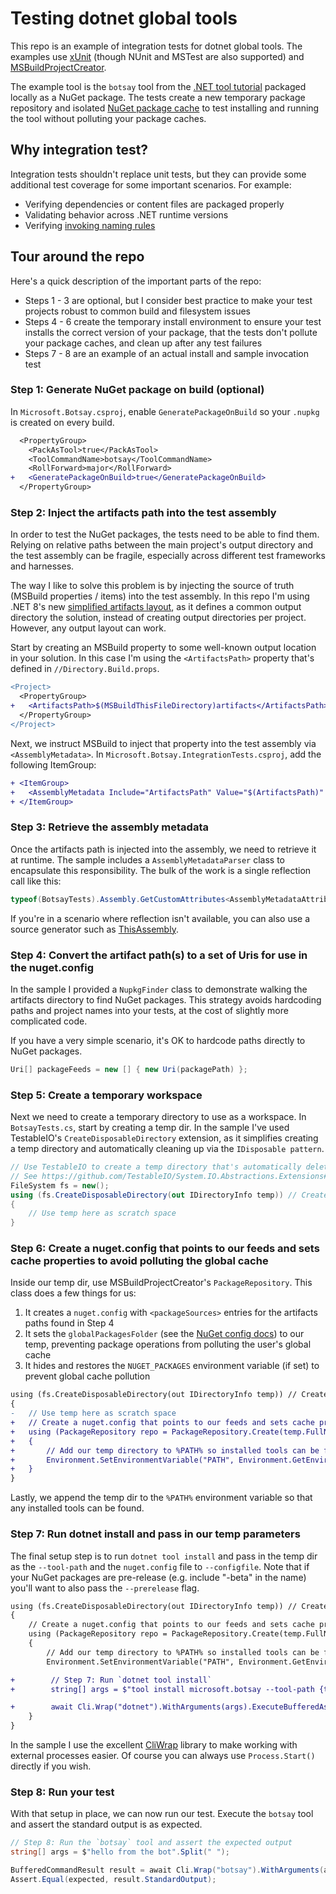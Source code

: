 # Testing dotnet global tools

This repo is an example of integration tests for dotnet global tools. The examples use [xUnit] (though NUnit and
MSTest are also supported) and [MSBuildProjectCreator].

The example tool is the `botsay` tool from the [.NET tool tutorial][dotnet-tool-tutorial] packaged locally as a NuGet
package. The tests create a new temporary package repository and isolated [NuGet package cache][nuget-package-cache]
to test installing and running the tool without polluting your package caches.

## Why integration test?

Integration tests shouldn't replace unit tests, but they can provide some additional test coverage for some important
scenarios. For example:

* Verifying dependencies or content files are packaged properly
* Validating behavior across .NET runtime versions
* Verifying [invoking naming rules][dotnet-tool-invoke-names]

## Tour around the repo

Here's a quick description of the important parts of the repo:

* Steps 1 - 3 are optional, but I consider best practice to make your test projects robust to common build and
filesystem issues
* Steps 4 - 6 create the temporary install
environment to ensure your test installs the correct version of your package, that the tests don't pollute your package
caches, and clean up after any test failures
* Steps 7 - 8 are an example of an actual install and sample invocation test

### Step 1: Generate NuGet package on build (optional)

In `Microsoft.Botsay.csproj`, enable `GeneratePackageOnBuild` so your `.nupkg` is created on every build.

```diff
  <PropertyGroup>
    <PackAsTool>true</PackAsTool>
    <ToolCommandName>botsay</ToolCommandName>
    <RollForward>major</RollForward>
+   <GeneratePackageOnBuild>true</GeneratePackageOnBuild>
  </PropertyGroup>
```

### Step 2: Inject the artifacts path into the test assembly

In order to test the NuGet packages, the tests need to be able to find them. Relying on relative paths between the main
project's output directory and the test assembly can be fragile, especially across different test frameworks and
harnesses.

The way I like to solve this problem is by injecting the source of truth (MSBuild properties / items) into the test
assembly. In this repo I'm using .NET 8's new [simplified artifacts layout][dotnet-artifacts-layout], as it defines a
common output directory the solution, instead of creating output directories per project. However, any output layout
can work.

Start by creating an MSBuild property to some well-known output location in your solution. In this case I'm using the
`<ArtifactsPath>` property that's defined in `//Directory.Build.props`.

```diff
<Project>
  <PropertyGroup>
+   <ArtifactsPath>$(MSBuildThisFileDirectory)artifacts</ArtifactsPath>
  </PropertyGroup>
</Project>
```

Next, we instruct MSBuild to inject that property into the test assembly via `<AssemblyMetadata>`. In
`Microsoft.Botsay.IntegrationTests.csproj`, add the following ItemGroup:

```diff
+ <ItemGroup>
+   <AssemblyMetadata Include="ArtifactsPath" Value="$(ArtifactsPath)" />
+ </ItemGroup>
```

### Step 3: Retrieve the assembly metadata

Once the artifacts path is injected into the assembly, we need to retrieve it at runtime. The sample includes a
`AssemblyMetadataParser` class to encapsulate this responsibility. The bulk of the work is a single reflection call
like this:

```csharp
typeof(BotsayTests).Assembly.GetCustomAttributes<AssemblyMetadataAttribute>().ToDictionary(a => a.Key, a => a.Value);
```

If you're in a scenario where reflection isn't available, you can also use a source generator such as
[ThisAssembly][thisassembly-github].

### Step 4: Convert the artifact path(s) to a set of Uris for use in the nuget.config

In the sample I provided a `NupkgFinder` class to demonstrate walking the artifacts directory to find NuGet packages.
This strategy avoids hardcoding paths and project names into your tests, at the cost of slightly more complicated code.

If you have a very simple scenario, it's OK to hardcode paths directly to NuGet packages.

```csharp
Uri[] packageFeeds = new [] { new Uri(packagePath) };
```

### Step 5: Create a temporary workspace

Next we need to create a temporary directory to use as a workspace. In `BotsayTests.cs`, start by creating a temp dir.
In the sample I've used TestableIO's `CreateDisposableDirectory` extension, as it simplifies creating a temp directory
and automatically cleaning up via the `IDisposable pattern`.

```csharp
// Use TestableIO to create a temp directory that's automatically deleted via IDisposable.
// See https://github.com/TestableIO/System.IO.Abstractions.Extensions#automatic-cleanup-with-disposable-extensions
FileSystem fs = new();
using (fs.CreateDisposableDirectory(out IDirectoryInfo temp)) // Create a temporary directory that is automatically cleaned up
{
    // Use temp here as scratch space
}
```

### Step 6: Create a nuget.config that points to our feeds and sets cache properties to avoid polluting the global cache

Inside our temp dir, use MSBuildProjectCreator's `PackageRepository`. This class does a few things for us:

1. It creates a `nuget.config` with `<packageSources>` entries for the artifacts paths found in Step 4
2. It sets the `globalPackagesFolder` (see the [NuGet config docs][nuget-config-docs]) to our temp, preventing package
operations from polluting the user's global cache
3. It hides and restores the `NUGET_PACKAGES` environment variable (if set) to prevent global cache pollution

```diff
using (fs.CreateDisposableDirectory(out IDirectoryInfo temp)) // Create a temporary directory that is automatically cleaned up
{
-   // Use temp here as scratch space
+   // Create a nuget.config that points to our feeds and sets cache properties to avoid polluting the global cache
+   using (PackageRepository repo = PackageRepository.Create(temp.FullName, _packageFeeds))
+   {
+       // Add our temp directory to %PATH% so installed tools can be found and executed
+       Environment.SetEnvironmentVariable("PATH", Environment.GetEnvironmentVariable("PATH") + $"{Path.PathSeparator}{temp.FullName}");
+   }
}
```

Lastly, we append the temp dir to the `%PATH%` environment variable so that any installed tools can be found.

### Step 7: Run dotnet install and pass in our temp parameters

The final setup step is to run `dotnet tool install` and pass in the temp dir as the `--tool-path` and the
`nuget.config` file to `--configfile`. Note that if your NuGet packages are pre-release (e.g. include "-beta" in the
name) you'll want to also pass the `--prerelease` flag.

```diff
using (fs.CreateDisposableDirectory(out IDirectoryInfo temp)) // Create a temporary directory that is automatically cleaned up
{
    // Create a nuget.config that points to our feeds and sets cache properties to avoid polluting the global cache
    using (PackageRepository repo = PackageRepository.Create(temp.FullName, _packageFeeds))
    {
        // Add our temp directory to %PATH% so installed tools can be found and executed
        Environment.SetEnvironmentVariable("PATH", Environment.GetEnvironmentVariable("PATH") + $"{Path.PathSeparator}{temp.FullName}");

+        // Step 7: Run `dotnet tool install`
+        string[] args = $"tool install microsoft.botsay --tool-path {temp.FullName} --configfile {repo.NuGetConfigPath}".Split(" ");

+        await Cli.Wrap("dotnet").WithArguments(args).ExecuteBufferedAsync();
    }
}
```

In the sample I use the excellent [CliWrap][cliwrap-github] library to make working with external processes easier. Of
course you can always use `Process.Start()` directly if you wish.

### Step 8: Run your test

With that setup in place, we can now run our test. Execute the `botsay` tool and assert the standard output is as
expected.

```csharp
// Step 8: Run the `botsay` tool and assert the expected output
string[] args = $"hello from the bot".Split(" ");

BufferedCommandResult result = await Cli.Wrap("botsay").WithArguments(args).ExecuteBufferedAsync();
Assert.Equal(expected, result.StandardOutput);
```

[xUnit]: https://xunit.net/
[MSBuildProjectCreator]: https://github.com/jeffkl/MSBuildProjectCreator
[dotnet-tool-tutorial]: https://learn.microsoft.com/en-us/dotnet/core/tools/global-tools-how-to-create
[nuget-package-cache]: https://learn.microsoft.com/en-us/nuget/consume-packages/managing-the-global-packages-and-cache-folders
[dotnet-tool-invoke-names]: https://learn.microsoft.com/en-us/dotnet/core/tools/global-tools#invoke-a-global-tool
[dotnet-artifacts-layout]: https://learn.microsoft.com/en-us/dotnet/core/sdk/artifacts-output
[thisassembly-github]: https://github.com/devlooped/ThisAssembly
[nuget-config-docs]: https://learn.microsoft.com/en-us/nuget/reference/nuget-config-file#config-section
[cliwrap-github]: https://github.com/Tyrrrz/CliWrap
